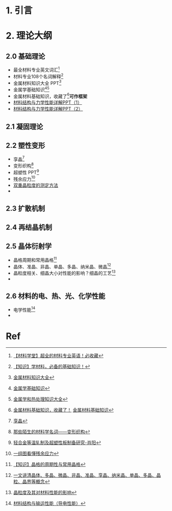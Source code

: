 # 1. 引言 

# 2. 理论大纲 
## 2.0 基础理论 
- 最全材料专业英文词汇[^1]
- 材料专业108个名词解释[^2]
- 金属材料知识大全 PPT[^3]
- 金属学基础知识[^4][^5]
- 金属材料基础知识，收藏了[^6]**可作框架**
- [材料结构与力学性能详解PPT（1）](https://mp.weixin.qq.com/s/tqOAuePAzVni-XXxYqPpzw)
- [材料结构与力学性能详解PPT（2）](https://mp.weixin.qq.com/s/OX23pfLe-Dw6oUwuxYtwrA)
## 2.1 凝固理论 


## 2.2 塑性变形 
- 孪晶[^7]
- 变形织构[^14]
- 超塑性 PPT[^8]
- 残余应力[^9]
- [双重晶粒度的测定方法](https://mp.weixin.qq.com/s/hwU1sbOLNZCkmHFzNhicIw)
- 

## 2.3 扩散机制 



## 2.4 再结晶机制 



## 2.5 晶体衍射学 
- 晶格周期和常用晶格[^10]
- 晶体、准晶、非晶、单晶、多晶、纳米晶、微晶[^11]
- 晶粒度相关、细晶大小对性能的影响？细晶的工艺[^12]
- 


## 2.6 材料的电、热、光、化学性能
- 电学性能[^13]
- 



# Ref 

[^1]: [【材料学堂】超全的材料专业英语！必收藏](https://mp.weixin.qq.com/s/RRcl545ETJT8fXUk5a_geQ)
[^2]: [【知识】学材料，必备的基础知识！](https://mp.weixin.qq.com/s/n6CM6pIycrKqXJ59AknnDw)
[^3]: [金属材料知识大全](https://mp.weixin.qq.com/s/d-GfjC8zWDMX3xeh26ItYg)
[^4]: [金属学基础知识](https://mp.weixin.qq.com/s/fggGxWoBOa9ADhzLq1H9zQ)
[^5]: [金属学和热处理知识大全](https://mp.weixin.qq.com/s/OgMDoqT1iW2bpOTsq3ACUg)
[^6]: [金属材料基础知识，收藏了！](https://mp.weixin.qq.com/s/KnFdg1P7P9xAUHPkSWZRCA)
	[金属材料基础知识](https://mp.weixin.qq.com/s/znTpZva7BtQl8kv9iA15Uw)
[^7]: [孪晶](https://mp.weixin.qq.com/s/7dF6j2nvpENgUb8BvJed8g)
[^8]: [轻合金等温轧制及超塑性板制备研究-肖阳](https://mp.weixin.qq.com/s/eMwqqP2pYMga3feBf9lxUA)
[^9]: [一组图看懂残余应力](https://mp.weixin.qq.com/s/hkEtSR2pitkSUcxVq4PEGw)

[^10]: [【知识】晶格的周期性与常用晶格](https://mp.weixin.qq.com/s/RzoBJZWH4OLCQv9hJd0Htg)

[^11]: [一文讲清晶体、多晶、微晶、非晶、准晶、孪晶、纳米晶、单晶、多晶、晶粒、晶界等概念](https://mp.weixin.qq.com/s/yIjNwybWK5N-W4XtQf0Hww)
[^12]: [晶粒度及其对材料性能的影响](https://mp.weixin.qq.com/s/T37DEF0fyN4EnYUfrVdyWA)

[^13]: [材料结构与输运性能（导电性能）](https://mp.weixin.qq.com/s/hIbGfztp-JDnJTFRPNxohQ)

[^14]: [那些陌生的材料学名词——变形织构](https://mp.weixin.qq.com/s/EkLLWqzBRoYOa6p82v9RkQ)
